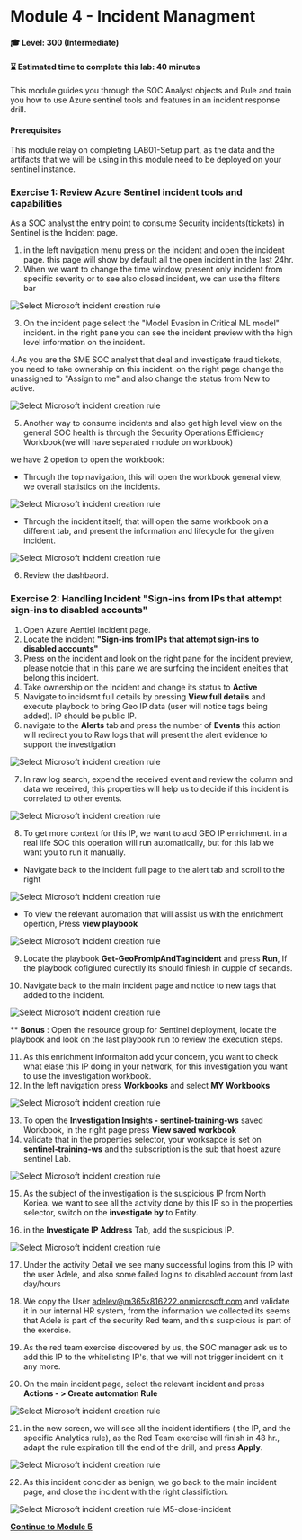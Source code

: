 # Module 4 - Incident Managment

#### 🎓 Level: 300 (Intermediate)
#### ⌛ Estimated time to complete this lab: 40 minutes

This module guides you through the SOC Analyst objects and Rule and train you how to use Azure sentinel tools and features in an incident response drill.

#### Prerequisites
This module relay on completing LAB01-Setup part, as the data and the artifacts that we will be using in this module need to be deployed on your sentinel instance.

### Exercise 1: Review Azure Sentinel incident tools and capabilities
As a SOC analyst the entry point to consume Security incidents(tickets) in Sentinel is the Incident page.
1.  in the left navigation menu press on the incident and open the incident page.
this page will show by default all the open incident in the last 24hr.
2. When we want to change the time window, present only incident from specific severity or to see also closed incident, we can use the filters bar


![Select Microsoft incident creation rule](../Images/m5-incident-filter.gif?raw=true)

3. On the incident page select the "Model Evasion in Critical ML model" incident.
in the right pane you can see the incident preview with the high level information on the incident. 

4.As you are the SME SOC analyst that deal and investigate fraud tickets, you need to take ownership on this incident.
on the right page change the unassigned to "Assign to me" and also change the status from New to active.
 
![Select Microsoft incident creation rule](../Images/m5-assigen_ticket.gif?raw=true)

5. Another way to consume incidents and also get high level view on the general SOC health is through the Security Operations Efficiency Workbook(we will have separated module on workbook)

we have 2 opetion to open the workbook:

- Through the top navigation, this will open the workbook general view, we overall statistics on the incidents.

![Select Microsoft incident creation rule](../Images/m5-SecurityOperationsEfficiency.gif?raw=true)

- Through the incident itself, that will open the same workbook on a different tab, and present the information and lifecycle for the given incident. 

![Select Microsoft incident creation rule](../Images/m5-SecurityOperationsEfficiency_incident.gif?raw=true)

6. Review the dashbaord.

### Exercise 2: Handling Incident **"Sign-ins from IPs that attempt sign-ins to disabled accounts"**

1. Open Azure Aentiel incident page.
2. Locate the incident **"Sign-ins from IPs that attempt sign-ins to disabled accounts"**
3. Press on the incident and look on the right pane for the incident preview, please notcie that in this pane we are surfcing the incident eneities that belong this incident.
4. Take ownership on the incident and change its status to **Active**
5. Navigate to incidsrnt full details by pressing **View full details** and execute playbook to bring Geo IP data (user will notice tags being added). IP should be public IP.
6. navigate to the **Alerts** tab and press the number of **Events** this action will redirect you to Raw logs that will present the alert evidence to support the investigation 

![Select Microsoft incident creation rule](../Images/m5-select_events.gif?raw=true)

7. In raw log search, expend the received event and review the column and data we received, this properties will help us to decide if this incident is correlated to other events.

![Select Microsoft incident creation rule](../Images/m5-evidence.gif?raw=true)

8. To get more context for this IP, we want to add GEO IP enrichment.
in a real life SOC this operation will run automatically, but for this lab we want you to run it manually.
 - Navigate back to the incident full page to the alert tab and scroll to the right

![Select Microsoft incident creation rule](../Images/m5-NAV_incident.gif?raw=true)

- To view the relevant automation that will assist us with the enrichment opertion, Press **view playbook**

![Select Microsoft incident creation rule](../Images/m5-view_playbooks.gif?raw=true)

9. Locate the playbook **Get-GeoFromIpAndTagIncident** and press **Run**, If the playbook cofigiured curectlly its should finiesh in cupple of secands.

10. Navigate back to the main incident page and notice to new tags that added to the incident.

![Select Microsoft incident creation rule](../Images/m5-tags-incident.gif?raw=true)

** **Bonus** : Open the resource group for Sentinel deployment, locate the playbook and look on the last playbook run to review the execution steps.

11. As this enrichment informaiton add your concern, you want to check what elase this IP doing in your network, for this investigation you want to use the investigation workbook.
12. In the left navigation press **Workbooks** and select **MY Workbooks** 

![Select Microsoft incident creation rule](../Images/m5-my-workbooks.gif?raw=true)

13. To open the **Investigation Insights - sentinel-training-ws** saved Workbook, in the right page press **View saved workbook**
14. validate that in the properties selector, your worksapce is set on **sentinel-training-ws** and the subscription is the sub that hoest azure sentinel Lab.

![Select Microsoft incident creation rule](../Images/m5-workbook-validator.gif?raw=true)

15. As the subject of the investigation is the suspicious IP from North Koriea. we want to see all the activity done by this IP
 so in the properties selector, switch on the **investigate by** to Entity.

 16. in the **Investigate IP Address** Tab, add the suspicious IP.

![Select Microsoft incident creation rule](../Images/m5-investigation-IP.gif?raw=true)

17. Under the activity Detail we see many successful logins from this IP with the user Adele, and also some failed logins to disabled account from last day/hours

18. We copy the User adelev@m365x816222.onmicrosoft.com and validate it in our internal HR system, from the information we collected its seems that Adele is part of the security Red team, and this suspicious is part of the exercise.

19. As the red team exercise discovered by us, the SOC manager ask us to add this IP to the whitelisting IP's, that we will not trigger incident on it any more.

20. On the main incident page, select the relevant incident and press **Actions - > Create automation Rule**

![Select Microsoft incident creation rule](../Images/m5-automation.gif?raw=true)

21. in the new screen, we will see all the incident identifiers ( the IP, and the specific Analytics rule), as the Red Team exercise will finish in 48 hr., adapt the rule expiration till the end of the drill, and press **Apply**.

![Select Microsoft incident creation rule](../Images/m5-automation02.gif?raw=true)


22. As this incident concider as benign, we go back to the main incident page, and close the incident with the right classifiction.

![Select Microsoft incident creation rule](../Images/M5-close-incident.gif?raw=true)
M5-close-incident


**[Continue to Module 5](./Module-5-Hunting.md)**